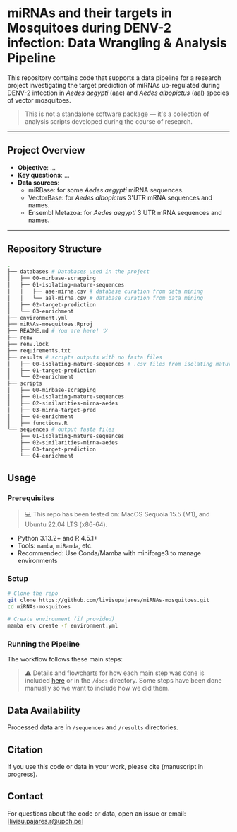 # miRNAs and their targets in Mosquitoes during DENV-2 infection: Data Wrangling & Analysis Pipeline

This repository contains code that supports a data pipeline for a research project investigating the target prediction of miRNAs up-regulated during DENV-2 infection in *Aedes aegypti* (aae) and *Aedes albopictus* (aal) species of vector mosquitoes.

> This is not a standalone software package — it's a collection of analysis scripts developed during the course of research.

---

## Project Overview
- **Objective**: ...
- **Key questions**: ...
- **Data sources**: 
  - miRBase: for some *Aedes aegypti* miRNA sequences.
  - VectorBase: for *Aedes albopictus* 3'UTR mRNA sequences and names.
  - Ensembl Metazoa: for *Aedes aegypti* 3'UTR mRNA sequences and names.

---
## Repository Structure

```bash
.
├── databases # Databases used in the project
│   ├── 00-mirbase-scrapping
│   ├── 01-isolating-mature-sequences
│   │   ├── aae-mirna.csv # database curation from data mining
│   │   └── aal-mirna.csv # database curation from data mining
│   ├── 02-target-prediction
│   └── 03-enrichment
├── environment.yml
├── miRNAs-mosquitoes.Rproj
├── README.md # You are here! ツ
├── renv
├── renv.lock
├── requirements.txt
├── results # scripts outputs with no fasta files
│   ├── 00-isolating-mature-sequences # .csv files from isolating mature sequences from main database
│   ├── 01-target-prediction
│   └── 02-enrichment
├── scripts
│   ├── 00-mirbase-scrapping
│   ├── 01-isolating-mature-sequences
│   ├── 02-similarities-mirna-aedes
│   ├── 03-mirna-target-pred
│   ├── 04-enrichment
│   ├── functions.R
└── sequences # output fasta files
    ├── 01-isolating-mature-sequences
    ├── 02-similarities-mirna-aedes
    ├── 03-target-prediction
    └── 04-enrichment
```

## Usage

### Prerequisites
> 💻 This repo has been tested on: MacOS Sequoia 15.5 (M1), and Ubuntu 22.04 LTS (x86-64).

- Python 3.13.2+ and R 4.5.1+
- Tools: `mamba`, `miRanda`, etc.
- Recommended: Use Conda/Mamba with miniforge3 to manage environments

### Setup

```bash
# Clone the repo
git clone https://github.com/livisupajares/miRNAs-mosquitoes.git
cd miRNAs-mosquitoes

# Create environment (if provided)
mamba env create -f environment.yml
```
### Running the Pipeline
The workflow follows these main steps: 

> ⚠️ Details and flowcharts for how each main step was done is included [here]() or in the `/docs` directory. Some steps have been done manually so we want to include how we did them.

## Data Availability
Processed data are in `/sequences` and `/results` directories.

## Citation
If you use this code or data in your work, please cite (manuscript in progress).

## Contact
For questions about the code or data, open an issue or email: [livisu.pajares.r@upch.pe]
